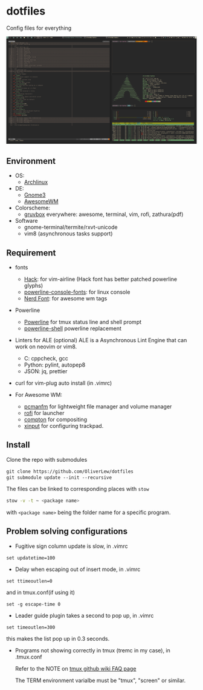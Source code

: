 # dotfiles
Config files for everything

![](https://github.com/OliverLew/oliverlew.github.io/blob/pictures/awesome1.png?raw=true)

## Environment

- OS:
  - [Archlinux](http://www.archlinux.org/)
- DE:
  - [Gnome3](https://www.gnome.org)
  - [AwesomeWM](https://awesomewm.org/)
- Colorscheme:
  - [gruvbox](https://github.com/morhetz/gruvbox)
    everywhere: awesome, terminal, vim, rofi, zathura(pdf)
- Software
  - gnome-terminal/termite/rxvt-unicode
  - vim8 (asynchronous tasks support)

## Requirement

- fonts
  - [Hack](https://github.com/source-foundry/Hack):
    for vim-airline (Hack font has better patched powerline glyphs)
  - [powerline-console-fonts](https://github.com/powerline/fonts/tree/master/Terminus/PSF):
    for linux console
  - [Nerd Font](https://nerdfonts.com):
    for awesome wm tags

- Powerline
  - [Powerline](https://github.com/powerline/powerline)
    for tmux status line and shell prompt
  - [powerline-shell](https://github.com/b-ryan/powerline-shell)
    powerline replacement

- Linters for ALE (optional)
  ALE is a Asynchronous Lint Engine that can work on neovim or vim8.

  - C: cppcheck, gcc
  - Python: pylint, autopep8
  - JSON: jq, prettier

- curl for vim-plug auto install (in .vimrc)

- For Awesome WM:
  - [pcmanfm](https://wiki.lxde.org/en/PCManFM) for lightweight file manager and volume manager
  - [rofi](https://github.com/davatorium/rofi) for launcher
  - [compton](https://github.com/chjj/compton) for compositing
  - [xinput](https://www.x.org/archive/current/doc/man/man1/xinput.1.xhtml) for configuring trackpad.

## Install

Clone the repo with submodules

```
git clone https://github.com/OliverLew/dotfiles
git submodule update --init --recursive
```

The files can be linked to corresponding places with `stow`

```sh
stow -v -t ~ <package name>
```

with `<package name>` being the folder name for a specific program.

## Problem solving configurations

- Fugitive sign column update is slow, in .vimrc

```vim
set updatetime=100
```

- Delay when escaping out of insert mode, in .vimrc

```vim
set ttimeoutlen=0
```

and in tmux.conf(if using it)

```tmux
set -g escape-time 0
```
- Leader guide plugin takes a second to pop up, in .vimrc

```vim
set timeoutlen=300
```

this makes the list pop up in 0.3 seconds.

- Programs not showing correctly in tmux (tremc in my case), in .tmux.conf

  Refer to the NOTE on [tmux github wiki FAQ page](https://github.com/tmux/tmux/wiki/FAQ)

  The TERM environment varialbe must be "tmux", "screen" or similar.

